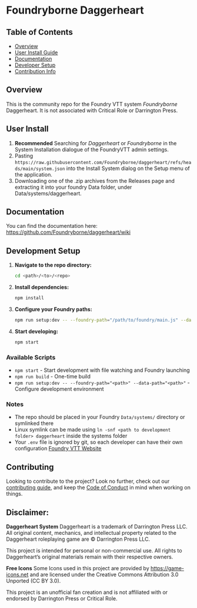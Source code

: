 # Foundryborne Daggerheart

## Table of Contents

- [Overview](#overview)
- [User Install Guide](#user-install)
- [Documentation](#documentation)
- [Developer Setup](#development-setup)
- [Contribution Info](#contributing)

## Overview

This is the community repo for the Foundry VTT system _Foundryborne_ Daggerheart. It is not associated with Critical Role or Darrington Press.

## User Install

1. **Recommended** Searching for _Daggerheart_ or _Foundryborne_ in the System Installation dialogue of the FoundryVTT admin settings.
2. Pasting `https://raw.githubusercontent.com/Foundryborne/daggerheart/refs/heads/main/system.json` into the Install System dialog on the Setup menu of the application.
3. Downloading one of the .zip archives from the Releases page and extracting it into your foundry Data folder, under Data/systems/daggerheart.

## Documentation

You can find the documentation here: https://github.com/Foundryborne/daggerheart/wiki

## Development Setup

1. **Navigate to the repo directory:**

    ```bash
    cd <path>/<to>/<repo>
    ```

2. **Install dependencies:**

    ```bash
    npm install
    ```

3. **Configure your Foundry paths:**

    ```bash
    npm run setup:dev -- --foundry-path="/path/to/foundry/main.js" --data-path="/path/to/data"
    ```

4. **Start developing:**
    ```bash
    npm start
    ```

### Available Scripts

- `npm start` - Start development with file watching and Foundry launching
- `npm run build` - One-time build
- `npm run setup:dev -- --foundry-path="<path>" --data-path="<path>"` - Configure development environment

### Notes

- The repo should be placed in your Foundry `Data/systems/` directory or symlinked there
- Linux symlink can be made using `ln -snf <path to development folder> daggerheart` inside the systems folder
- Your `.env` file is ignored by git, so each developer can have their own configuration
  [Foundry VTT Website][1]

[1]: https://foundryvtt.com/

## Contributing

Looking to contribute to the project? Look no further, check out our [contributing guide](contributing.md), and keep the [Code of Conduct](coc.md) in mind when working on things.

## Disclaimer:

**Daggerheart System**
Daggerheart is a trademark of Darrington Press LLC. All original content, mechanics, and intellectual property related to the Daggerheart roleplaying game are © Darrington Press LLC.

This project is intended for personal or non-commercial use. All rights to Daggerheart’s original materials remain with their respective owners.

**Free Icons**
Some Icons used in this project are provided by https://game-icons.net and are licensed under the Creative Commons Attribution 3.0 Unported (CC BY 3.0).

This project is an unofficial fan creation and is not affiliated with or endorsed by Darrington Press or Critical Role.

